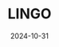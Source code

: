 ---  
layout: startup_page  
title: "LINGO"  
id: "stemlingo.com"  
permalink: "/lingostemlingo.com10312024/"  
website: "https://www.stemlingo.com/"  
funding_round: ""  
funding_amount: "$2.25M"  
investors: "Pinnacle Private Ventures, LLC, 1863 Ventures, Sequoia Capital via the Scout program, Dr. Joy Johnson"  
about: "LINGO is an edtech company that provides hands-on, project-based STEM learning tools and curriculum for students aged 13 and up. Its innovative coding kits and lessons cover fields like AI, space systems, and environmental monitoring, bridging the gap between education and industry readiness. The programs are designed to build learners' confidence and prepare them for future STEM careers."  
markets: "Edtech, STEM Education, Coding, Engineering, Technology, Tech Ed, STEM"  
hq: "Arlington, Virginia, United States"  
founded_year: "2020"  
linkedin: "https://www.linkedin.com/company/stemlingoco"  
twitter: ""  
instagram: ""  
facebook: ""  
crunchbase: "https://www.crunchbase.com/organization/lingo-llc"  
pitchbook: "https://pitchbook.com/profiles/company/594327-88"  

date_display: "31-Oct-2024"  
date: "2024-10-31"

# SEO Optimization  
meta_title: "LINGO -  Funding ($2.25M)"  
meta_description: "LINGO, LINGO is an edtech company that provides hands-on, project-based STEM learning tools and curriculum for students aged 13 and up. Its innovative coding..."  
meta_keywords: "LINGO, Edtech, STEM Education, Coding, Engineering, Technology, Tech Ed, STEM,  funding"  
canonical_url: "https://startup.projectstartups.com/lingostemlingo.com10312024/"  
---